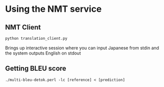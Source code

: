 # Using the NMT service


## NMT Client

```bash
python translation_client.py
```

Brings up interactive session where you can input Japanese from stdin and the system outputs English on stdout


## Getting BLEU score

```
./multi-bleu-detok.perl -lc [reference] < [prediction]
```
